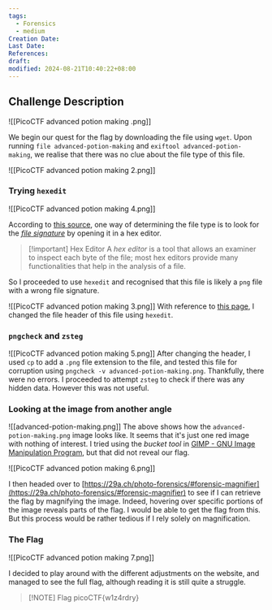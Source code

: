 ```yaml
---
tags:
  - Forensics
  - medium
Creation Date: 
Last Date: 
References: 
draft: 
modified: 2024-08-21T10:40:22+08:00
---
```

## Challenge Description

![[PicoCTF advanced potion making .png]]

We begin our quest for the flag by downloading the file using `wget`. Upon running `file advanced-potion-making` and `exiftool advanced-potion-making`, we realise that there was no clue about the file type of this file. 

![[PicoCTF advanced potion making 2.png]]
### Trying `hexedit`
![[PicoCTF advanced potion making 4.png]]

According to [this source](https://www.oreilly.com/library/view/learning-malware-analysis/9781788392501/1b730be0-0f55-4400-a375-de996989d966.xhtml#:~:text=The%20manual%20method%20of%20determining,the%20analysis%20of%20a%20file.), one way of determining the file type is to look for the [_file signature_](https://threat.media/definition/what-is-a-file-signature/) by opening it in a hex editor.

>[!important] Hex Editor
>A _hex editor_ is a tool that allows an examiner to inspect each byte of the file; most hex editors provide many functionalities that help in the analysis of a file.

So I proceeded to use `hexedit` and recognised that this file is likely a `png` file with a wrong file signature. 

![[PicoCTF advanced potion making 3.png]]
With reference to [this page](https://medium.com/@0xwan/png-structure-for-beginner-8363ce2a9f73), I changed the file header of this file using `hexedit`. 

### `pngcheck` and `zsteg`
![[PicoCTF advanced potion making 5.png]]
After changing the header, I used `cp` to add a `.png` file extension to the file, and tested this file for corruption using `pngcheck -v advanced-potion-making.png`. Thankfully, there were no errors. I proceeded to attempt `zsteg` to check if there was any hidden data. However this was not useful. 

### Looking at the image from another angle

![[advanced-potion-making.png]]
The above shows how the `advanced-potion-making.png` image looks like. It seems that it's just one red image with nothing of interest. I tried using the _bucket tool_ in [GIMP - GNU Image Manipulation Program](https://www.gimp.org/), but that did not reveal our flag. 

![[PicoCTF advanced potion making 6.png]]

I then headed over to [https://29a.ch/photo-forensics/#forensic-magnifier](https://29a.ch/photo-forensics/#forensic-magnifier) to see if I can retrieve the flag by magnifying the image. Indeed, hovering over specific portions of the image reveals parts of the flag. I would be able to get the flag from this. But this process would be rather tedious if I rely solely on magnification. 

### The Flag
![[PicoCTF advanced potion making 7.png]]

I decided to play around with the different adjustments on the website, and managed to see the full flag, although reading it is still quite a struggle. 

> [!NOTE] Flag
> picoCTF{w1z4rdry}

